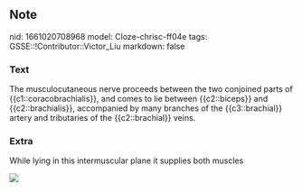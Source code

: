## Note
nid: 1661020708968
model: Cloze-chrisc-ff04e
tags: GSSE::!Contributor::Victor_Liu
markdown: false

### Text
The musculocutaneous nerve proceeds between the two conjoined parts of {{c1::coracobrachialis}}, and comes to lie between {{c2::biceps}} and {{c2::brachialis}}, accompanied by many branches of the {{c3::brachial}} artery and tributaries of the {{c2::brachial}} veins.

### Extra
While lying in this intermuscular plane it supplies both muscles
<div><img src=
"paste-2bbb7aa9d43e778f2be1d47da85336af81687773.jpg"></div>
